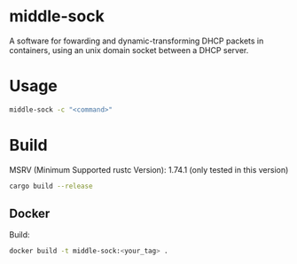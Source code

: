 # middle-sock

A software for fowarding and dynamic-transforming DHCP packets in containers, using an unix domain socket between a DHCP server.

# Usage

```sh
middle-sock -c "<command>"
```

# Build

MSRV (Minimum Supported rustc Version): 1.74.1 (only tested in this version)

```sh
cargo build --release
```

## Docker

Build:

```sh
docker build -t middle-sock:<your_tag> .
```

